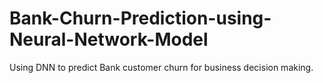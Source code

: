 # Bank-Churn-Prediction-using-Neural-Network-Model
Using DNN to predict Bank  customer churn for business decision making.
